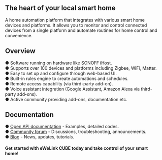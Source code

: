 ## The heart of your local smart home
A home automation platform that integrates with various smart home devices and platforms. It allows you to monitor and control connected devices from a single platform and automate routines for home control and convenience.
## Overview
● Software running on hardware like SONOFF iHost. </br>
● Supports over 100 devices and platforms including Zigbee, WiFi, Matter.</br>
● Easy to set up and configure through web-based UI.</br>
● Built-in rules engine to create automations and schedules.</br>
● Remote access capability (via third-party add-on).</br>
● Voice assistant integration (Google Assistant, Amazon Alexa via third-party add-ons).</br>
● Active community providing add-ons, documentation etc.
## Documentation
● [Open API documentation](https://ewelink.cc/ewelink-cube/introduce-open-api/) - Examples, detailed codes.</br>
● [Community forum](https://forum.ewelink.cc/c/ewelink-cube-developer/24) - Discussions, troubleshooting, announcements.</br>
● [Blog](https://ewelink.cc/blog/) - News, updates, tutorials.</br>
#### Get started with eWeLink CUBE today and take control of your smart home!
